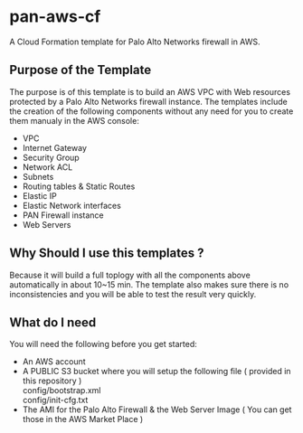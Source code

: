 # pan-aws-cf
A Cloud Formation template for Palo Alto Networks firewall in AWS.

## Purpose of the Template
The purpose is of this template is to build an AWS VPC with Web resources protected by a Palo Alto Networks firewall instance.
The templates include the creation of the following components without any need for you to create them  manualy in the AWS console:
- VPC
- Internet Gateway
- Security Group
- Network ACL
- Subnets
- Routing tables &  Static Routes
- Elastic IP
- Elastic Network interfaces
- PAN Firewall instance
- Web Servers

## Why Should I use this templates ?
Because it will build a full toplogy with all the components above automatically in about 10~15 min.
The template also makes sure there is no inconsistencies and you will be able to test the result very quickly.

## What do I need 
You will need the following before you get started:  
- An AWS account  
- A PUBLIC S3 bucket where you will setup the following file ( provided in this repository )  
config/bootstrap.xml  
config/init-cfg.txt  
- The AMI for the Palo Alto Firewall & the Web Server Image ( You can get those in the AWS Market Place )  


